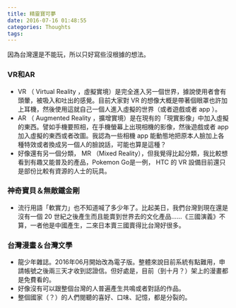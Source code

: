 ```yaml
---
title: 精靈寶可夢
date: 2016-07-16 01:48:55
categories: Thoughts
tags:
---
```


因為台灣還是不能玩，所以只好寫些沒根據的想法。


### VR和AR

- VR （ Virtual Reality ，虛擬實境）是完全進入另一個世界，據說使用者會有頭暈，被吸入和吐出的感覺。目前大家對 VR 的想像大概是帶著個眼罩也許加上耳機，然後使用這就自己一個人進入虛擬的世界（或者遊戲或者 app ）。
- AR （ Augmented Reality ，擴增實境）是在現有的「現實影像」中加入虛擬的東西。譬如手機要照相，在手機螢幕上出現相機的影像，然後遊戲或者 app 加入虛擬的東西或者改圖。我認為一些相機 app 能動態地把原本人臉加上各種特效或者換成另一個人的臉說話，可能也算是這種？
- 好像還有另一個分類， MR （Mixed Reality），但我覺得比起分類，我比較想看到有趣又能普及的產品，Pokemon Go是一例， HTC 的 VR 設備目前還只是部份比較有資源的人士的玩具。


### 神奇寶貝＆無敵鐵金剛

- 流行用語「軟實力」也不知道喊了多少年了。比起美日，我們台灣到現在還是沒有一個 20 世紀之後產生而且能賣到世界去的文化產品……《三國演義》不算，一者他是中國產生，二來日本賣三國賣得比台灣好很多。


### 台灣漫畫＆台灣文學

- 龍少年雜誌。2016年06月開始改為電子版。整體來說目前系統有點難用，申請帳號之後兩三天才收到認證信。但好處是，目前（到十月？）架上的漫畫都是免費看的。
- 好像沒有可以跟整個台灣的人普遍產生共鳴或者對話的作品。
- 整個國家（？）的人們閱聽的喜好、口味、記憶，都是分裂的。
